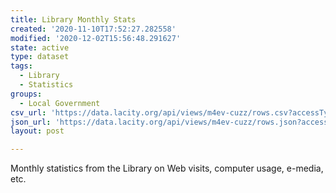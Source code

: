 ```yaml
---
title: Library Monthly Stats
created: '2020-11-10T17:52:27.282558'
modified: '2020-12-02T15:56:48.291627'
state: active
type: dataset
tags:
  - Library
  - Statistics
groups:
  - Local Government
csv_url: 'https://data.lacity.org/api/views/m4ev-cuzz/rows.csv?accessType=DOWNLOAD'
json_url: 'https://data.lacity.org/api/views/m4ev-cuzz/rows.json?accessType=DOWNLOAD'
layout: post

---
```

Monthly statistics from the Library on Web visits, computer usage, e-media, etc.
